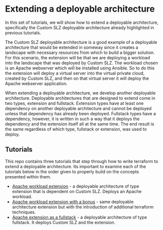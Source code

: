 # Extending a deployable architecture

In this set of tutorials, we will show how to extend a deployable architecture, specifically the Custom SLZ deployable architecture already highlighted in previous tutorials.

The Custom SLZ deployable architecture is a good example of a deployable architecture that would be extended in someway since it creates a landscape with necessary resources from 
which to build a bigger solution.  For this scenario, the extension will be that we are deploying a workload into the landscape that was deployed by Custom SLZ.  The 
workload chosen is an Apache webserver which will be installed using Ansible.  So to do this the extension will deploy a virtual server into the virtual private cloud, created 
by Custom SLZ, and then on that virtual server it will deploy the Apache webserver application.

When extending a deployable architecture, we develop another deployable architecture.  Deployable architectures that are designed to extend come in two types, extension and 
fullstack.  Extension types have at least one dependency on another deployable architecture and cannot be deployed unless that dependency has already been deployed.  Fullstack 
types have a dependency, however, it is written in such a way that it deploys the dependency and the extension itself all at the same time.  The end result is the same regardless 
of which type, fullstack or extension, was used to deploy.

## Tutorials
This repo contains three tutorials that step through how to write terraform to extend a deployable architecture.  Its important to examine each of the tutorials below in 
the order given to properly build on the concepts presented within them.

-  [Apache workload extension](./1-extension/) - a deployable architecture of type extension that is dependent on Custom SLZ.  Deploys an Apache workload.
-  [Apache workload extension with a bonus](./2-extension-bonus/) - same deployable architecture extension but with the introduction of additional terraform techniques.
-  [Apache extension as a fullstack](./3-fullstack/) - a deployable architecture of type fullstack.  It deploys Custom SLZ and the extension.

